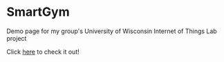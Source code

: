# SmartGym

Demo page for my group's University of Wisconsin Internet of Things Lab project

Click [here](http://briandennis.io/SmartGym) to check it out!
